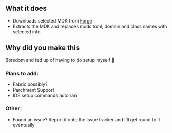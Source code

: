 ## What it does
- Downloads selected MDK from [Forge](https://files.minecraftforge.net)
- Extracts the MDK and replaces mods.toml, domain and class names with selected info
## Why did you make this
Boredom and fed up of having to do setup myself 😬

### Plans to add:
- Fabric possibly?
- Parchment Support
- IDE setup commands auto ran

### Other:
- Found an issue? Report it onto the issue tracker and I'll get round to it eventually.

